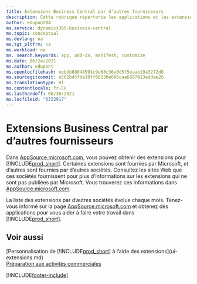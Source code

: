 ```yaml
---
title: Extensions Business Central par d’autres fournisseurs
description: Cette rubrique répertorie les applications et les extensions permettant de personnaliser Business Central et fournies par d’autres sociétés.
author: edupont04
ms.service: dynamics365-business-central
ms.topic: conceptual
ms.devlang: na
ms.tgt_pltfrm: na
ms.workload: na
ms. search.keywords: app, add-in, manifest, customize
ms.date: 06/24/2021
ms.author: edupont
ms.openlocfilehash: eebbb68048501c9e68c36a0d5f5eaae19a3272d8
ms.sourcegitcommit: e562b45fda20ff88230e086caa6587913eddae26
ms.translationtype: HT
ms.contentlocale: fr-CH
ms.lasthandoff: 06/30/2021
ms.locfileid: "6322917"
---
```

# <a name="business-central-extensions-by-other-providers"></a>Extensions Business Central par d’autres fournisseurs

Dans [AppSource.microsoft.com](https://appsource.microsoft.com/), vous pouvez obtenir des extensions pour [!INCLUDE[prod_short](includes/prod_short.md)]. Certaines extensions sont fournies par Microsoft, et d’autres sont fournies par d’autres sociétés. Consultez les sites Web que ces sociétés fournissent pour plus d’informations sur les extensions qui ne sont pas publiées par Microsoft. Vous trouverez ces informations dans [AppSource.microsoft.com](https://go.microsoft.com/fwlink/?linkid=2081646).  

La liste des extensions par d’autres sociétés évolue chaque mois. Tenez-vous informé sur la page [AppSource.microsoft.com](https://go.microsoft.com/fwlink/?linkid=2081646) et obtenez des applications pour vous aider à faire votre travail dans [!INCLUDE[prod_short](includes/prod_short.md)].  

## <a name="see-also"></a>Voir aussi

[Personnalisation de [!INCLUDE[prod_short](includes/prod_short.md)] à l’aide des extensions](ui-extensions.md)  
[Préparation aux activités commerciales](ui-get-ready-business.md)  


[!INCLUDE[footer-include](includes/footer-banner.md)]
